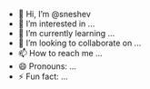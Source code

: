- 👋 Hi, I’m @sneshev
- 👀 I’m interested in ...
- 🌱 I’m currently learning ...
- 💞️ I’m looking to collaborate on ...
- 📫 How to reach me ...
- 😄 Pronouns: ...
- ⚡ Fun fact: ...

<!---
sneshev/sneshev is a ✨ special ✨ repository because its `README.md` (this file) appears on your GitHub profile.
You can click the Preview link to take a look at your changes.
--->
